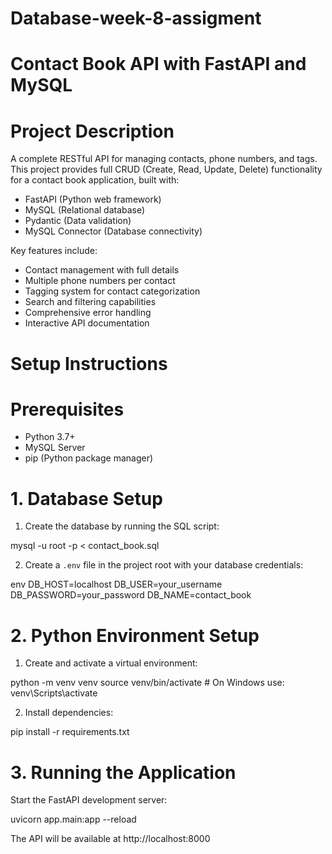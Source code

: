 # Database-week-8-assigment

# Contact Book API with FastAPI and MySQL

# Project Description

A complete RESTful API for managing contacts, phone numbers, and tags. This project provides full CRUD (Create, Read, Update, Delete) functionality for a contact book application, built with:

- FastAPI (Python web framework)
- MySQL (Relational database)
- Pydantic (Data validation)
- MySQL Connector (Database connectivity)

Key features include:
- Contact management with full details
- Multiple phone numbers per contact
- Tagging system for contact categorization
- Search and filtering capabilities
- Comprehensive error handling
- Interactive API documentation

# Setup Instructions

# Prerequisites

- Python 3.7+
- MySQL Server
- pip (Python package manager)

# 1. Database Setup

1. Create the database by running the SQL script:


mysql -u root -p < contact_book.sql


2. Create a `.env` file in the project root with your database credentials:

env
DB_HOST=localhost
DB_USER=your_username
DB_PASSWORD=your_password
DB_NAME=contact_book


# 2. Python Environment Setup

1. Create and activate a virtual environment:


python -m venv venv
source venv/bin/activate  # On Windows use: venv\Scripts\activate


2. Install dependencies:


pip install -r requirements.txt


# 3. Running the Application

Start the FastAPI development server:


uvicorn app.main:app --reload


The API will be available at http://localhost:8000

